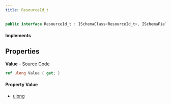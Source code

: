 ```yaml
---
title: ResourceId_t
---
```


```csharp
public interface ResourceId_t : ISchemaClass<ResourceId_t>, ISchemaField, ISchemaClass, INativeHandle
```

#### Implements

## Properties

**Value** - [Source Code](https://github.com/swiftly-solution/swiftlys2/blob/master/managed/src/SwiftlyS2.Generated/Schemas/Interfaces/ResourceId_t.cs#L16)

```csharp
ref ulong Value { get; }
```

#### Property Value

- [ulong](https://learn.microsoft.com/dotnet/api/system.uint64)

